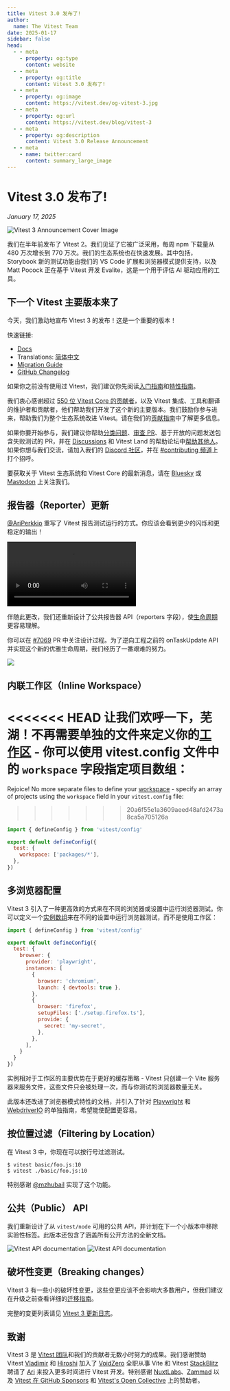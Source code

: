```yaml
---
title: Vitest 3.0 发布了!
author:
  name: The Vitest Team
date: 2025-01-17
sidebar: false
head:
  - - meta
    - property: og:type
      content: website
  - - meta
    - property: og:title
      content: Vitest 3.0 发布了!
  - - meta
    - property: og:image
      content: https://vitest.dev/og-vitest-3.jpg
  - - meta
    - property: og:url
      content: https://vitest.dev/blog/vitest-3
  - - meta
    - property: og:description
      content: Vitest 3.0 Release Announcement
  - - meta
    - name: twitter:card
      content: summary_large_image
---
```


# Vitest 3.0 发布了!

_January 17, 2025_

![Vitest 3 Announcement Cover Image](/og-vitest-3.jpg)

我们在半年前发布了 Vitest 2。我们见证了它被广泛采用，每周 npm 下载量从 480 万次增长到 770 万次。我们的生态系统也在快速发展。其中包括，Storybook 新的测试功能由我们的 VS Code 扩展和浏览器模式提供支持，以及 Matt Pocock 正在基于 Vitest 开发 Evalite，这是一个用于评估 AI 驱动应用的工具。

## 下一个 Vitest 主要版本来了

今天，我们激动地宣布 Vitest 3 的发布！这是一个重要的版本！

快速链接:

- [Docs](/)
- Translations: [简体中文](https://cn.vitest.dev/)
- [Migration Guide](/guide/migration)
- [GitHub Changelog](https://github.com/vitest-dev/vitest/releases/tag/v3.0.0)

如果你之前没有使用过 Vitest，我们建议你先阅读[入门指南](/guide/)和[特性指南](/guide/features)。

我们衷心感谢超过 [550 位 Vitest Core 的贡献者](https://github.com/vitest-dev/vitest/graphs/contributors)，以及 Vitest 集成、工具和翻译的维护者和贡献者，他们帮助我们开发了这个新的主要版本。我们鼓励你参与进来，帮助我们为整个生态系统改进 Vitest。请在我们的[贡献指南](https://github.com/vitest-dev/vitest/blob/main/CONTRIBUTING.md)中了解更多信息。

如果你要开始参与，我们建议你帮助[分类问题](https://github.com/vitest-dev/vitest/issues)、[审查 PR](https://github.com/vitest-dev/vitest/pulls)、基于开放的问题发送包含失败测试的 PR，并在 [Discussions](https://github.com/vitest-dev/vitest/discussions) 和 Vitest Land 的帮助论坛中[帮助其他人](https://discord.com/channels/917386801235247114/1057959614160851024)。如果你想与我们交流，请加入我们的 [Discord 社区](http://chat.vitest.dev/)，并在 [#contributing 频道](https://discord.com/channels/917386801235247114/1057959614160851024)上打个招呼。

要获取关于 Vitest 生态系统和 Vitest Core 的最新消息，请在 [Bluesky](https://bsky.app/profile/vitest.dev) 或  [Mastodon](https://webtoo.ls/@vitest) 上关注我们。

## 报告器（Reporter）更新

[@AriPerkkio](https://github.com/ariperkkio) 重写了 Vitest 报告测试运行的方式。你应该会看到更少的闪烁和更稳定的输出！

<div class="flex align-center justify-center">
  <video controls>
    <source src="/new-reporter.webm" type="video/webm">
  </video>
</div>

伴随此更改，我们还重新设计了公共报告器 API（reporters 字段），使[生命周期](/advanced/api/reporters)更容易理解。

你可以在 [#7069](https://github.com/vitest-dev/vitest/pull/7069) PR 中关注设计过程。为了逆向工程之前的 onTaskUpdate API 并实现这个新的优雅生命周期，我们经历了一番艰难的努力。

<div class="flex align-center justify-center">
  <img src="/on-task-update.gif" />
</div>

## 内联工作区（Inline Workspace）

<<<<<<< HEAD
让我们欢呼一下，芜湖！不再需要单独的文件来定义你的[工作区](/guide/workspace) - 你可以使用 vitest.config 文件中的 `workspace` 字段指定项目数组：
=======
Rejoice! No more separate files to define your [workspace](/guide/projects) - specify an array of projects using the `workspace` field in your `vitest.config` file:
>>>>>>> 20a6f55e1a3609aeed48afd2473a8ca5a705126a

```jsx
import { defineConfig } from 'vitest/config'

export default defineConfig({
  test: {
    workspace: ['packages/*'],
  },
})
```

## 多浏览器配置

Vitest 3 引入了一种更高效的方式来在不同的浏览器或设置中运行浏览器测试。你可以定义一个[实例数组](/guide/browser/multiple-setups)来在不同的设置中运行浏览器测试，而不是使用工作区：

```jsx
import { defineConfig } from 'vitest/config'

export default defineConfig({
  test: {
    browser: {
      provider: 'playwright',
      instances: [
        {
          browser: 'chromium',
          launch: { devtools: true },
        },
        {
          browser: 'firefox',
          setupFiles: ['./setup.firefox.ts'],
          provide: {
            secret: 'my-secret',
          },
        },
      ],
    }
  }
})
```

实例相对于工作区的主要优势在于更好的缓存策略 - Vitest 只创建一个 Vite 服务器来服务文件，这些文件只会被处理一次，而与你测试的浏览器数量无关。

此版本还改进了浏览器模式特性的文档，并引入了针对 [Playwright](/guide/browser/playwright) 和 [WebdriverIO](/guide/browser/webdriverio) 的单独指南，希望能使配置更容易。

## 按位置过滤（Filtering by Location）

在 Vitest 3 中，你现在可以按行号过滤测试。

```
$ vitest basic/foo.js:10
$ vitest ./basic/foo.js:10
```

特别感谢 [@mzhubail](https://github.com/mzhubail) 实现了这个功能。

## 公共（Public） API

我们重新设计了从 `vitest/node` 可用的公共 API，并计划在下一个小版本中移除实验性标签。此版本还包含了涵盖所有公开方法的全新文档。

<img alt="Vitest API documentation" img-light src="/docs-api-light.png">
<img alt="Vitest API documentation" img-dark src="/docs-api-dark.png">

## 破坏性变更（Breaking changes）

Vitest 3 有一些小的破坏性变更，这些变更应该不会影响大多数用户，但我们建议在升级之前查看详细的[迁移指南](/guide/migration.html#vitest-3)。

完整的变更列表请见 [Vitest 3 更新日志](https://github.com/vitest-dev/vitest/releases/tag/v3.0.0)。

## 致谢

Vitest 3 是 [Vitest 团队](/team)和我们的贡献者无数小时努力的成果。我们感谢赞助 Vitest [Vladimir](https://github.com/sheremet-va) 和 [Hiroshi](https://github.com/hi-ogawa) 加入了 [VoidZero](https://voidzero.dev) 全职从事 Vite 和 Vitest [StackBlitz](https://stackblitz.com/) 聘请了 [Ari](https://github.com/ariperkkio) 来投入更多时间进行 Vitest 开发。特别感谢 [NuxtLabs](https://nuxtlabs.com)、[Zammad](https://zammad.com) 以及 [Vitest 在 GitHub Sponsors](https://github.com/sponsors/vitest-dev) 和 [Vitest's Open Collective](https://opencollective.com/vitest) 上的赞助者。

